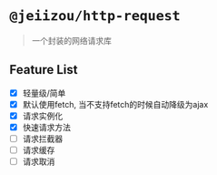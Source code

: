 # `@jeiizou/http-request`

> 一个封装的网络请求库
## Feature List

- [x] 轻量级/简单
- [x] 默认使用fetch, 当不支持fetch的时候自动降级为ajax
- [x] 请求实例化
- [x] 快速请求方法
- [ ] 请求拦截器
- [ ] 请求缓存
- [ ] 请求取消

